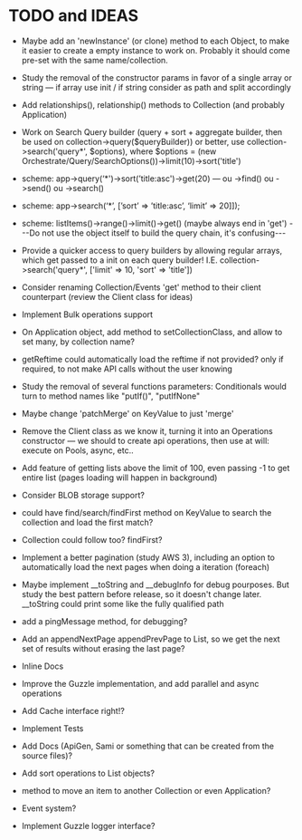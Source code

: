 # TODO and IDEAS   

- Maybe add an 'newInstance' (or clone) method to each Object, to make it easier to create a empty instance to work on. Probably it should come pre-set with the same name/collection.

- Study the removal of the constructor params in favor of a single array or string — if array use init / if string consider as path and split accordingly

- Add relationships(), relationship() methods to Collection (and probably Application)

- Work on Search Query builder (query + sort + aggregate builder, then be used on collection->query($queryBuilder)) or better, use collection->search('query*', $options), where $options = (new Orchestrate/Query/SearchOptions())->limit(10)->sort('title')
- scheme: app->query(‘*')->sort(’title:asc')->get(20) — ou ->find() ou ->send() ou ->search()
- scheme: app->search(‘*’, [’sort’ => ’title:asc’, ‘limit’ => 20]]);
- scheme: listItems()->range()->limit()->get() (maybe always end in 'get')
---Do not use the object itself to build the query chain, it's confusing---

- Provide a quicker access to query builders by allowing regular arrays, which get passed to a init on each query builder! I.E. collection->search('query*', ['limit' => 10, 'sort' => 'title'])

- Consider renaming Collection/Events 'get' method to their client counterpart (review the Client class for ideas)

- Implement Bulk operations support 

- On Application object, add method to setCollectionClass, and allow to set many, by collection name?

- getReftime could automatically load the reftime if not provided? only if required, to not make API calls without the user knowing

- Study the removal of several functions parameters: Conditionals would turn to method names like "putIf()", "putIfNone"

- Maybe change 'patchMerge' on KeyValue to just 'merge'

- Remove the Client class as we know it, turning it into an Operations constructor — we should to create api operations, then use at will: execute on Pools, async, etc..

- Add feature of getting lists above the limit of 100, even passing -1 to get entire list (pages loading will happen in background)

- Consider BLOB storage support?

- could have find/search/findFirst method on KeyValue to search the collection and load the first match?

- Collection could follow too? findFirst?

- Implement a better pagination (study AWS 3), including an option to automatically load the next pages when doing a iteration (foreach)

- Maybe implement __toString and __debugInfo for debug pourposes. But study the best pattern before release, so it doesn't change later. __toString could print some like the fully qualified path

- add a pingMessage method, for debugging?

- Add an appendNextPage appendPrevPage to List, so we get the next set of results without erasing the last page?

- Inline Docs

- Improve the Guzzle implementation, and add parallel and async operations

- Add Cache interface right!?

- Implement Tests

- Add Docs (ApiGen, Sami or something that can be created from the source files)?

- Add sort operations to List objects?

- method to move an item to another Collection or even Application?

- Event system?

- Implement Guzzle logger interface?

